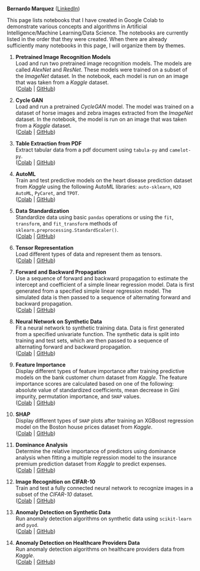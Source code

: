 **Bernardo Marquez** (<a href="http://www.linkedin.com/in/bernardo-marquez-1266476" target="_blank" rel="noopener noreferrer">LinkedIn</a>)

This page lists notebooks that I have created in Google Colab to demonstrate various concepts and algorithms in Artificial Intelligence/Machine Learning/Data Science. The notebooks are currently listed in the order that they were created. When there are already sufficiently many notebooks in this page, I will organize them by themes.

1. **Pretrained Image Recognition Models**  
Load and run two pretrained image recognition models. The models are called *AlexNet* and *ResNet*. These models were trained on a subset of the *ImageNet* dataset. In the notebook, each model is run on an image that was taken from a *Kaggle* dataset.  
(<a href="https://colab.research.google.com/drive/1sLkTThmtt-2VllfF-XnZ-Wi8rpcYZ26p?usp=sharing" target="_blank" rel="noopener noreferrer">Colab</a> | <a href="https://github.com/bern429/AI-ML-DS-Excursions/blob/main/000_pretrainedImageRecognitionModels/pretrainedImageRecognitionModels.ipynb" target="_blank" rel="noopener noreferrer">GitHub</a>)
   
2. **Cycle GAN**  
Load and run a pretrained *CycleGAN* model. The model was trained on a dataset of horse images and zebra images extracted from the *ImageNet* dataset. In the notebook, the model is run on an image that was taken from a *Kaggle* dataset.  
(<a href="https://colab.research.google.com/drive/13DJuCbOFmlbBpzy4ogVPwEUYRMrDbqYA?usp=sharing" target="_blank" rel="noopener noreferrer">Colab</a> | <a href="https://github.com/bern429/AI-ML-DS-Excursions/blob/main/001_cycleGAN/cycleGAN.ipynb" target="_blank" rel="noopener noreferrer">GitHub</a>)

3. **Table Extraction from PDF**  
Extract tabular data from a pdf document using `tabula-py` and `camelot-py`.  
(<a href="https://colab.research.google.com/drive/1rhVzA4qBoNf4z0NZ0Qb3GOXXjPkKPqmx?usp=sharing" target="_blank" rel="noopener noreferrer">Colab</a> | <a href="https://github.com/bern429/AI-ML-DS-Excursions/blob/main/002_tableExtractionFromPDF/tableExtractionFromPDF.ipynb" target="_blank" rel="noopener noreferrer">GitHub</a>)
 
4. **AutoML**  
Train and test predictive models on the heart disease prediction dataset from *Kaggle* using the following AutoML libraries: `auto-sklearn`, `H2O AutoML`, `PyCaret`, and `TPOT`.  
(<a href="https://colab.research.google.com/drive/1HXI8TcurZD3pB1rhjLWmIeadlNtVPSXq?usp=sharing" target="_blank" rel="noopener noreferrer">Colab</a> | <a href="https://github.com/bern429/AI-ML-DS-Excursions/blob/main/003_autoML/autoML.ipynb" target="_blank" rel="noopener noreferrer">GitHub</a>)

5. **Data Standardization**  
Standardize data using basic `pandas` operations or using the `fit`, `transform`, and `fit_transform` methods of `sklearn.preprocessing.StandardScaler()`.  
(<a href="https://colab.research.google.com/drive/1J_WzeYM6ySVN0JyjgvQwoRLp-MAPtwhx?usp=sharing" target="_blank" rel="noopener noreferrer">Colab</a> | <a href="https://github.com/bern429/AI-ML-DS-Excursions/blob/main/004_dataStandardization/dataStandardization.ipynb" target="_blank" rel="noopener noreferrer">GitHub</a>)
   
6. **Tensor Representation**  
Load different types of data and represent them as tensors.  
(<a href="https://colab.research.google.com/drive/1anyc1ZZyqe41KDik8Mo95i9kLdNtUcao?usp=sharing" target="_blank" rel="noopener noreferrer">Colab</a> | <a href="https://github.com/bern429/AI-ML-DS-Excursions/blob/main/005_tensorRepresentation/tensorRepresentation.ipynb" target="_blank" rel="noopener noreferrer">GitHub</a>)

7. **Forward and Backward Propagation**  
Use a sequence of forward and backward propagation to estimate the intercept and coefficient of a simple linear regression model. Data is first generated from a specified simple linear regression model. The simulated data is then passed to a sequence of alternating forward and backward propagation.  
(<a href="https://colab.research.google.com/drive/10qo5H_ZvA4Lq5dKXN-YVYNv89x_WsMQF?usp=sharing" target="_blank" rel="noopener noreferrer">Colab</a> | <a href="https://github.com/bern429/AI-ML-DS-Excursions/blob/main/006_forwardBackwardPropagation/forwardBackwardPropagation.ipynb" target="_blank" rel="noopener noreferrer">GitHub</a>)
  
8. **Neural Network on Synthetic Data**  
Fit a neural network to synthetic training data. Data is first generated from a specified univariate function. The synthetic data is split into training and test sets, which are then passed to a sequence of alternating forward and backward propagation.  
(<a href="https://colab.research.google.com/drive/1XGyd3w9uujVBdEOY95ocCOzBnh3_2Fn0?usp=sharing" target="_blank" rel="noopener noreferrer">Colab</a> | <a href="https://github.com/bern429/AI-ML-DS-Excursions/blob/main/007_neuralNetworkOnSyntheticData/neuralNetworkOnSyntheticData.ipynb" target="_blank" rel="noopener noreferrer">GitHub</a>)
  
9. **Feature Importance**  
Display different types of feature importance after training predictive models on the bank customer churn dataset from *Kaggle*. The feature importance scores are calculated based on one of the following: absolute value of standardized coefficients, mean decrease in Gini impurity, permutation importance, and `SHAP` values.  
(<a href="https://colab.research.google.com/drive/1V7_oIL2TZvZkAdQbMvQtkgspHvsStgoY?usp=sharing" target="_blank" rel="noopener noreferrer">Colab</a> | <a href="https://github.com/bern429/AI-ML-DS-Excursions/blob/main/008_featureImportance/featureImportance.ipynb" target="_blank" rel="noopener noreferrer">GitHub</a>)
  
10. **SHAP**  
Display different types of `SHAP` plots after training an XGBoost regression model on the Boston house prices dataset from *Kaggle*.  
(<a href="https://colab.research.google.com/drive/1DPyuYi0A1mLqzJsQ594_zFz3nVoeF76s?usp=sharing" target="_blank" rel="noopener noreferrer">Colab</a> | <a href="https://github.com/bern429/AI-ML-DS-Excursions/blob/main/009_shap/shap.ipynb" target="_blank" rel="noopener noreferrer">GitHub</a>)

11. **Dominance Analysis**  
Determine the relative importance of predictors using dominance analysis when fitting a multiple regression model to the insurance premium prediction dataset from *Kaggle* to predict expenses.  
(<a href="https://colab.research.google.com/drive/19oVz5iEv36a-dyl1-ST-SUa8lnb6w4dH?usp=sharing" target="_blank" rel="noopener noreferrer">Colab</a> | <a href="https://github.com/bern429/AI-ML-DS-Excursions/blob/main/010_dominanceAnalysis/dominanceAnalysis.ipynb" target="_blank" rel="noopener noreferrer">GitHub</a>)

12. **Image Recognition on CIFAR-10**  
Train and test a fully connected neural network to recognize images in a subset of the *CIFAR-10* dataset.  
(<a href="https://colab.research.google.com/drive/1nMeL5ID6UBGzKAAWdB9MEB1K2oJ7Vy6I?usp=sharing" target="_blank" rel="noopener noreferrer">Colab</a> | <a href="https://github.com/bern429/AI-ML-DS-Excursions/blob/main/011_imageRecognitionOnCIFAR/imageRecognitionOnCIFAR.ipynb" target="_blank" rel="noopener noreferrer">GitHub</a>)

13. **Anomaly Detection on Synthetic Data**  
Run anomaly detection algorithms on synthetic data using `scikit-learn` and `pyod`.  
(<a href="https://colab.research.google.com/drive/1KO9yFX2ap08z91AmCb9OcxZVdO8CA_LA?usp=[sharing](https://colab.research.google.com/drive/11aF1g7O86iB9VvIglxZwHWQmkanSw8cm?usp=sharing)" target="_blank" rel="noopener noreferrer">Colab</a> | <a href="https://github.com/bmarquez429/AI-ML-DS-Excursions/blob/main/012_anomalyDetectionOnSyntheticData/anomalyDetectionOnSyntheticData.ipynb" target="_blank" rel="noopener noreferrer">GitHub</a>)

14. **Anomaly Detection on Healthcare Providers Data**  
Run anomaly detection algorithms on healthcare providers data from *Kaggle*.  
(<a href="https://colab.research.google.com/drive/1JIqCZJ1q9Kt4XMe01WCjbdFieeveSaeI?usp=sharing" target="_blank" rel="noopener noreferrer">Colab</a> | <a href="https://github.com/bmarquez429/AI-ML-DS-Excursions/blob/main/013_anomalyDetectionOnHealthcareProvidersData/anomalyDetectionOnHealthcareProvidersData.ipynb" target="_blank" rel="noopener noreferrer">GitHub</a>)
